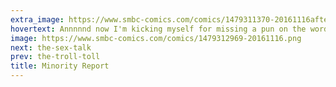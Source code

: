 ```yaml
---
extra_image: https://www.smbc-comics.com/comics/1479311370-20161116after (1).png
hovertext: Annnnnd now I'm kicking myself for missing a pun on the word minority.
image: https://www.smbc-comics.com/comics/1479312969-20161116.png
next: the-sex-talk
prev: the-troll-toll
title: Minority Report
---
```

